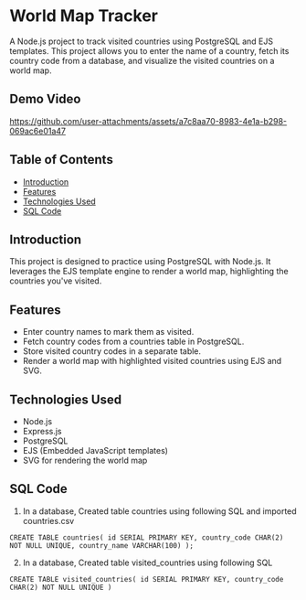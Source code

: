# World Map Tracker

A Node.js project to track visited countries using PostgreSQL and EJS templates. This project allows you to enter the name of a country, fetch its country code from a database, and visualize the visited countries on a world map.

## Demo Video

https://github.com/user-attachments/assets/a7c8aa70-8983-4e1a-b298-069ac6e01a47

## Table of Contents

- [Introduction](#introduction)
- [Features](#features)
- [Technologies Used](#technologies-used)
- [SQL Code](#sql-code)

## Introduction

This project is designed to practice using PostgreSQL with Node.js. It leverages the EJS template engine to render a world map, highlighting the countries you've visited.

## Features

- Enter country names to mark them as visited.
- Fetch country codes from a countries table in PostgreSQL.
- Store visited country codes in a separate table.
- Render a world map with highlighted visited countries using EJS and SVG.

## Technologies Used

- Node.js
- Express.js
- PostgreSQL
- EJS (Embedded JavaScript templates)
- SVG for rendering the world map

## SQL Code

1. In a database, Created table countries using following SQL and imported countries.csv

``CREATE TABLE countries(
	id SERIAL PRIMARY KEY,
	country_code CHAR(2) NOT NULL UNIQUE,
	country_name VARCHAR(100)
);``

2.  In a database, Created table visited_countries using following SQL

``CREATE TABLE visited_countries(
	id SERIAL PRIMARY KEY,
	country_code CHAR(2) NOT NULL UNIQUE
)``
